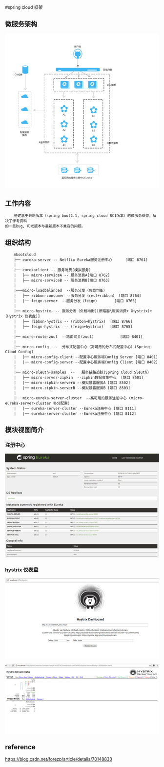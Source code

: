 #spring cloud 框架

## 微服务架构

 ![微服务系统架构图](./doc/microServerSystem.png)
 
## 工作内容
        搭建基于最新版本（spring boot2.1, spring cloud RC1版本）的微服务框架，解决了惨考资料
    的一些bug, 和老版本与最新版本不兼容的问题。
 
## 组织结构
        mbootcloud
        ├── eureka-server -- Netflix Eureka服务注册中心      [端口 8761]
        | 
        ├── eurekaclient -- 服务消费(模拟服务)
        |	├── micro-serviceA -- 服务消费A[端口 8762] 
        |	├── micro-serviceB -- 服务消费B[端口 8763] 
        |
        |———micro-loadbalanced  --服务分发（负载均衡）  
        |	├── ribbon-consumer --服务分发（rest+ribbon） [端口 8764] 	
        |	|── feign-server  --服务分发（feign）       [端口 8765] 
        |
        |── micro-hystrix- -- 服务分发（负载均衡)[断路器\服务消费+（Hystrix)+(Hystrix 仪表盘)]
        |	├── ribbon-hystrix -- (ribbon+hystrix)  [端口 8766] 
        |	├── feign-hystrix  -- (feign+hystrix)   [端口 8765]
        |
        |── micro-route-zuul  --路由网关(zuul)            [端口 8401] 
        |
        |── micro-config  --  分布式配置中心（高可用的分布式配置中心）(Spring Cloud Config)
        |	├── micro-config-client --配置中心服务端Config Server [端口 8401] 	
        |	|── micro-config-server --配置中心服务端Config Client [端口 8402] 
        |
        |── micro-sleuth-samples  --   服务链路追踪(Spring Cloud Sleuth)
        |	├── micro-server-zipkin  --zipkin数据收集中心  [端口 8501] 	
        |	|── micro-zipkin-serverA --模拟暴露服务A [端口 8502] 
        |	|── micro-zipkin-serverB --模拟暴露服务B [端口 8503] 
        |
        |── micro-eureka-server-cluster  --高可用的服务注册中心 (micro-eureka-server-cluster 多分配置)
        |	|── eureka-server-cluster --Eureka注册中心 [端口 8111] 
        |	|── eureka-server-cluster --Eureka注册中心 [端口 8112] 

 
 
## 模块视图简介
### 注册中心
   ![注册中心](./doc/eurekaserver.png)
   
### hystrix 仪表盘

   ![仪表盘](./doc/Dashboard.png)
   
   ![仪表盘stream](./doc/DashboardStream.png)    
 
## reference
 https://blog.csdn.net/forezp/article/details/70148833
